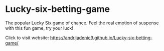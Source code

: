 # Lucky-six-betting-game
The popular Lucky Six game of chance. Feel the real emotion of suspense with this fun game, try your luck!

Click to visit website: https://andrijadenic9.github.io/Lucky-six-betting-game/

